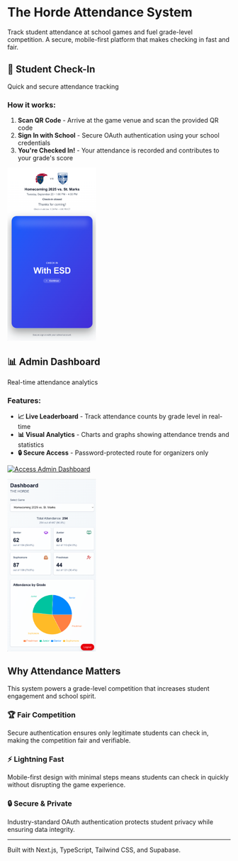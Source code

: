 # The Horde Attendance System

Track student attendance at school games and fuel grade-level competition. A secure, mobile-first platform that makes checking in fast and fair.

## 🎯 Student Check-In

Quick and secure attendance tracking

### How it works:
1. **Scan QR Code** - Arrive at the game venue and scan the provided QR code
2. **Sign In with School** - Secure OAuth authentication using your school credentials
3. **You're Checked In!** - Your attendance is recorded and contributes to your grade's score

<img src="public/checkin.png" alt="Student check-in interface" width="200"/>

## 📊 Admin Dashboard

Real-time attendance analytics

### Features:
- **📈 Live Leaderboard** - Track attendance counts by grade level in real-time
- **📊 Visual Analytics** - Charts and graphs showing attendance trends and statistics
- **🔒 Secure Access** - Password-protected route for organizers only

[![Access Admin Dashboard](https://img.shields.io/badge/Access%20Admin%20Dashboard-Click%20Here-purple?style=for-the-badge)](/admin)

<img src="public/admin.png" alt="Admin dashboard interface" width="200"/>

## Why Attendance Matters

This system powers a grade-level competition that increases student engagement and school spirit.

### 🏆 Fair Competition
Secure authentication ensures only legitimate students can check in, making the competition fair and verifiable.

### ⚡ Lightning Fast
Mobile-first design with minimal steps means students can check in quickly without disrupting the game experience.

### 🔒 Secure & Private
Industry-standard OAuth authentication protects student privacy while ensuring data integrity.

---

Built with Next.js, TypeScript, Tailwind CSS, and Supabase.